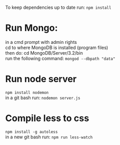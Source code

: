 To keep dependencies up to date run: `npm install`

# Run Mongo:
in a cmd prompt with admin rights <br />
cd to where MongoDB is installed (program files) <br />
then do: cd MongoDB/Server/3.2/bin <br />
run the following command: `mongod --dbpath "data"`<br />

# Run node server
`npm install nodemon`<br />
in a git bash run: `nodemon server.js`<br />

# Compile less to css
`npm install -g autoless`<br />
in a new git bash run: `npm run less-watch`<br />
